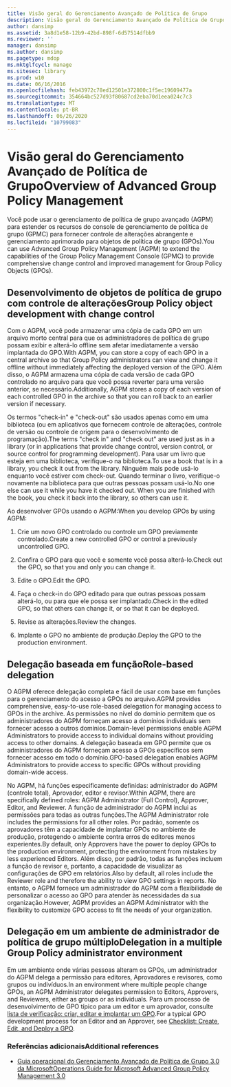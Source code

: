 ```yaml
---
title: Visão geral do Gerenciamento Avançado de Política de Grupo
description: Visão geral do Gerenciamento Avançado de Política de Grupo
author: dansimp
ms.assetid: 3a8d1e58-12b9-42bd-898f-6d57514dfbb9
ms.reviewer: ''
manager: dansimp
ms.author: dansimp
ms.pagetype: mdop
ms.mktglfcycl: manage
ms.sitesec: library
ms.prod: w10
ms.date: 06/16/2016
ms.openlocfilehash: feb43972c78ed12501e372800c1f5ec19609477a
ms.sourcegitcommit: 354664bc527d93f80687cd2eba70d1eea024c7c3
ms.translationtype: MT
ms.contentlocale: pt-BR
ms.lasthandoff: 06/26/2020
ms.locfileid: "10799083"
---
```

# <span data-ttu-id="d9e12-103">Visão geral do Gerenciamento Avançado de Política de Grupo</span><span class="sxs-lookup"><span data-stu-id="d9e12-103">Overview of Advanced Group Policy Management</span></span>


<span data-ttu-id="d9e12-104">Você pode usar o gerenciamento de política de grupo avançado (AGPM) para estender os recursos do console de gerenciamento de política de grupo (GPMC) para fornecer controle de alterações abrangente e gerenciamento aprimorado para objetos de política de grupo (GPOs).</span><span class="sxs-lookup"><span data-stu-id="d9e12-104">You can use Advanced Group Policy Management (AGPM) to extend the capabilities of the Group Policy Management Console (GPMC) to provide comprehensive change control and improved management for Group Policy Objects (GPOs).</span></span>

## <span data-ttu-id="d9e12-105">Desenvolvimento de objetos de política de grupo com controle de alterações</span><span class="sxs-lookup"><span data-stu-id="d9e12-105">Group Policy object development with change control</span></span>


<span data-ttu-id="d9e12-106">Com o AGPM, você pode armazenar uma cópia de cada GPO em um arquivo morto central para que os administradores de política de grupo possam exibir e alterá-lo offline sem afetar imediatamente a versão implantada do GPO.</span><span class="sxs-lookup"><span data-stu-id="d9e12-106">With AGPM, you can store a copy of each GPO in a central archive so that Group Policy administrators can view and change it offline without immediately affecting the deployed version of the GPO.</span></span> <span data-ttu-id="d9e12-107">Além disso, o AGPM armazena uma cópia de cada versão de cada GPO controlado no arquivo para que você possa reverter para uma versão anterior, se necessário.</span><span class="sxs-lookup"><span data-stu-id="d9e12-107">Additionally, AGPM stores a copy of each version of each controlled GPO in the archive so that you can roll back to an earlier version if necessary.</span></span>

<span data-ttu-id="d9e12-108">Os termos "check-in" e "check-out" são usados apenas como em uma biblioteca (ou em aplicativos que fornecem controle de alterações, controle de versão ou controle de origem para o desenvolvimento de programação).</span><span class="sxs-lookup"><span data-stu-id="d9e12-108">The terms "check in" and "check out" are used just as in a library (or in applications that provide change control, version control, or source control for programming development).</span></span> <span data-ttu-id="d9e12-109">Para usar um livro que esteja em uma biblioteca, verifique-o na biblioteca.</span><span class="sxs-lookup"><span data-stu-id="d9e12-109">To use a book that is in a library, you check it out from the library.</span></span> <span data-ttu-id="d9e12-110">Ninguém mais pode usá-lo enquanto você estiver com check-out. Quando terminar o livro, verifique-o novamente na biblioteca para que outras pessoas possam usá-lo.</span><span class="sxs-lookup"><span data-stu-id="d9e12-110">No one else can use it while you have it checked out. When you are finished with the book, you check it back into the library, so others can use it.</span></span>

<span data-ttu-id="d9e12-111">Ao desenvolver GPOs usando o AGPM:</span><span class="sxs-lookup"><span data-stu-id="d9e12-111">When you develop GPOs by using AGPM:</span></span>

1.  <span data-ttu-id="d9e12-112">Crie um novo GPO controlado ou controle um GPO previamente controlado.</span><span class="sxs-lookup"><span data-stu-id="d9e12-112">Create a new controlled GPO or control a previously uncontrolled GPO.</span></span>

2.  <span data-ttu-id="d9e12-113">Confira o GPO para que você e somente você possa alterá-lo.</span><span class="sxs-lookup"><span data-stu-id="d9e12-113">Check out the GPO, so that you and only you can change it.</span></span>

3.  <span data-ttu-id="d9e12-114">Edite o GPO.</span><span class="sxs-lookup"><span data-stu-id="d9e12-114">Edit the GPO.</span></span>

4.  <span data-ttu-id="d9e12-115">Faça o check-in do GPO editado para que outras pessoas possam alterá-lo, ou para que ele possa ser implantado.</span><span class="sxs-lookup"><span data-stu-id="d9e12-115">Check in the edited GPO, so that others can change it, or so that it can be deployed.</span></span>

5.  <span data-ttu-id="d9e12-116">Revise as alterações.</span><span class="sxs-lookup"><span data-stu-id="d9e12-116">Review the changes.</span></span>

6.  <span data-ttu-id="d9e12-117">Implante o GPO no ambiente de produção.</span><span class="sxs-lookup"><span data-stu-id="d9e12-117">Deploy the GPO to the production environment.</span></span>

## <span data-ttu-id="d9e12-118">Delegação baseada em função</span><span class="sxs-lookup"><span data-stu-id="d9e12-118">Role-based delegation</span></span>


<span data-ttu-id="d9e12-119">O AGPM oferece delegação completa e fácil de usar com base em funções para o gerenciamento do acesso a GPOs no arquivo.</span><span class="sxs-lookup"><span data-stu-id="d9e12-119">AGPM provides comprehensive, easy-to-use role-based delegation for managing access to GPOs in the archive.</span></span> <span data-ttu-id="d9e12-120">As permissões no nível do domínio permitem que os administradores do AGPM forneçam acesso a domínios individuais sem fornecer acesso a outros domínios.</span><span class="sxs-lookup"><span data-stu-id="d9e12-120">Domain-level permissions enable AGPM Administrators to provide access to individual domains without providing access to other domains.</span></span> <span data-ttu-id="d9e12-121">A delegação baseada em GPO permite que os administradores do AGPM forneçam acesso a GPOs específicos sem fornecer acesso em todo o domínio.</span><span class="sxs-lookup"><span data-stu-id="d9e12-121">GPO-based delegation enables AGPM Administrators to provide access to specific GPOs without providing domain-wide access.</span></span>

<span data-ttu-id="d9e12-122">No AGPM, há funções especificamente definidas: administrador do AGPM (controle total), Aprovador, editor e revisor.</span><span class="sxs-lookup"><span data-stu-id="d9e12-122">Within AGPM, there are specifically defined roles: AGPM Administrator (Full Control), Approver, Editor, and Reviewer.</span></span> <span data-ttu-id="d9e12-123">A função de administrador do AGPM inclui as permissões para todas as outras funções.</span><span class="sxs-lookup"><span data-stu-id="d9e12-123">The AGPM Administrator role includes the permissions for all other roles.</span></span> <span data-ttu-id="d9e12-124">Por padrão, somente os aprovadores têm a capacidade de implantar GPOs no ambiente de produção, protegendo o ambiente contra erros de editores menos experientes.</span><span class="sxs-lookup"><span data-stu-id="d9e12-124">By default, only Approvers have the power to deploy GPOs to the production environment, protecting the environment from mistakes by less experienced Editors.</span></span> <span data-ttu-id="d9e12-125">Além disso, por padrão, todas as funções incluem a função de revisor e, portanto, a capacidade de visualizar as configurações de GPO em relatórios.</span><span class="sxs-lookup"><span data-stu-id="d9e12-125">Also by default, all roles include the Reviewer role and therefore the ability to view GPO settings in reports.</span></span> <span data-ttu-id="d9e12-126">No entanto, o AGPM fornece um administrador do AGPM com a flexibilidade de personalizar o acesso ao GPO para atender às necessidades da sua organização.</span><span class="sxs-lookup"><span data-stu-id="d9e12-126">However, AGPM provides an AGPM Administrator with the flexibility to customize GPO access to fit the needs of your organization.</span></span>

## <span data-ttu-id="d9e12-127">Delegação em um ambiente de administrador de política de grupo múltiplo</span><span class="sxs-lookup"><span data-stu-id="d9e12-127">Delegation in a multiple Group Policy administrator environment</span></span>


<span data-ttu-id="d9e12-128">Em um ambiente onde várias pessoas alteram os GPOs, um administrador do AGPM delega a permissão para editores, Aprovadores e revisores, como grupos ou indivíduos.</span><span class="sxs-lookup"><span data-stu-id="d9e12-128">In an environment where multiple people change GPOs, an AGPM Administrator delegates permission to Editors, Approvers, and Reviewers, either as groups or as individuals.</span></span> <span data-ttu-id="d9e12-129">Para um processo de desenvolvimento de GPO típico para um editor e um aprovador, consulte [lista de verificação: criar, editar e implantar um GPO](checklist-create-edit-and-deploy-a-gpo-agpm30ops.md).</span><span class="sxs-lookup"><span data-stu-id="d9e12-129">For a typical GPO development process for an Editor and an Approver, see [Checklist: Create, Edit, and Deploy a GPO](checklist-create-edit-and-deploy-a-gpo-agpm30ops.md).</span></span>

### <span data-ttu-id="d9e12-130">Referências adicionais</span><span class="sxs-lookup"><span data-stu-id="d9e12-130">Additional references</span></span>

-   [<span data-ttu-id="d9e12-131">Guia operacional do Gerenciamento Avançado de Política de Grupo 3.0 da Microsoft</span><span class="sxs-lookup"><span data-stu-id="d9e12-131">Operations Guide for Microsoft Advanced Group Policy Management 3.0</span></span>](operations-guide-for-microsoft-advanced-group-policy-management-30-agpm30ops.md)

 

 





